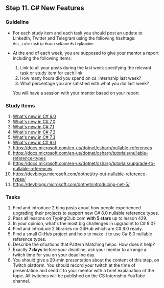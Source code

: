 ## Step 11. C# New Features

### Guideline

- For each study item and each task you should post an update to LinkedIn, Twitter and Telegram using the following hashtags:
`#cs_internship`
`#courseName`
`#stepNumber`

- At the end of each week, you are supposed to give your mentor a report including the following items:
  1. Link to all your posts during the last week specifying the relevant task or study item for each link
  2. How many hours did you spend on cs_internship last week?
  3. What percentage you are satisfied with what you did last week?

  You will have a session with your mentor based on your report

### Study Items

  1. [What's new in C# 6.0](https://docs.microsoft.com/en-us/dotnet/csharp/whats-new/csharp-6)
  2. [What's new in C# 7.0](https://docs.microsoft.com/en-us/dotnet/csharp/whats-new/csharp-7)
  3. [What's new in C# 7.1](https://docs.microsoft.com/en-us/dotnet/csharp/whats-new/csharp-7-1)
  4. [What's new in C# 7.2](https://docs.microsoft.com/en-us/dotnet/csharp/whats-new/csharp-7-2)
  5. [What's new in C# 7.3](https://docs.microsoft.com/en-us/dotnet/csharp/whats-new/csharp-7-3)
  6. [What's new in C# 8.0](https://docs.microsoft.com/en-us/dotnet/csharp/whats-new/csharp-8)
  7. https://docs.microsoft.com/en-us/dotnet/csharp/nullable-references
  8. https://docs.microsoft.com/en-us/dotnet/csharp/tutorials/nullable-reference-types
  9. https://docs.microsoft.com/en-us/dotnet/csharp/tutorials/upgrade-to-nullable-references
  10. https://devblogs.microsoft.com/dotnet/try-out-nullable-reference-types/
  11. https://devblogs.microsoft.com/dotnet/introducing-net-5/

### Tasks

  1. Find and introduce 2 blog posts about how people experienced upgrading their projects to support new C# 8.0 nullable reference types.
  2. Pass all lessons on TypingClub.com **with 5 stars** up to lesson 429.
  3. In your opinion, what's the most big challenges in upgradint to C# 8.0?
  4. Find and introduce 2 libraries on GitHub which are C# 8.0 ready.
  5. Find a small GitHub project and help to make it to use C# 8.0 nullable reference types.
  6. Describe the situations that Pattern Matching helps. How does it help?
  7. Exactly **7 days** before your deadline, ask your mentor to arrange a twitch time for you on your deadline day.
  8. You should give a 20-min presentation about the content of this step, on Twitch platform. You should record your twitch at the time of presentation and send it to your mentor with a brief explanation of the topic. All twitches will be published on the CS Internship YouTube channel.

